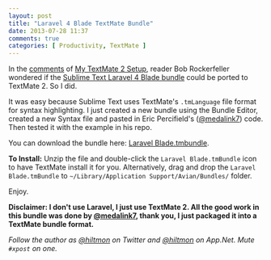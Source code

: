 ```yaml
---
layout: post
title: "Laravel 4 Blade TextMate Bundle"
date: 2013-07-28 11:37
comments: true
categories: [ Productivity, TextMate ]
---
```


In the [comments](http://hiltmon.com/blog/2013/04/15/my-textmate-2-setup/#comment-973665378) of [My TextMate 2 Setup](http://hiltmon.com/blog/2013/04/15/my-textmate-2-setup/#comment-973665378), reader Bob Rockerfeller wondered if the [Sublime Text Laravel 4 Blade bundle](https://github.com/Medalink/Laravel-Blade) could be ported to TextMate 2. So I did.

It was easy because Sublime Text uses TextMate's `.tmLanguage` file format for syntax highlighting. I just created a new bundle using the Bundle Editor, created a new Syntax file and pasted in Eric Percifield's ([@medalink7](https://twitter.com/medalink7)) code. Then tested it with the example in his repo.

You can download the bundle here: [Laravel Blade.tmbundle](http://hiltmon.com/files/Laravel-Blade.tmbundle.zip).

**To Install:** Unzip the file and double-click the `Laravel Blade.tmBundle` icon to have TextMate install it for you. Alternatively, drag and drop the `Laravel Blade.tmBundle` to `~/Library/Application Support/Avian/Bundles/` folder.

Enjoy.

**Disclaimer: I don't use Laravel, I just use TextMate 2. All the good work in this bundle was done by [@medalink7](https://twitter.com/medalink7), thank you,  I just packaged it into a TextMate bundle format.**

*Follow the author as [@hiltmon](http://twitter.com/hiltmon) on Twitter and [@hiltmon](http://alpha.app.net/hiltmon) on App.Net. Mute `#xpost` on one.*
